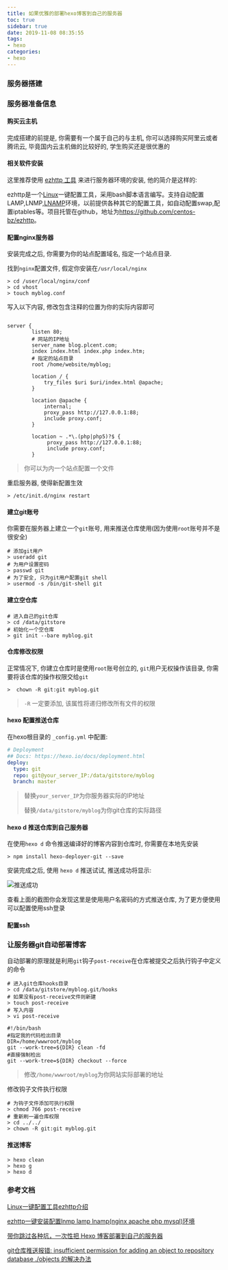 ```yaml
---
title: 如果优雅的部署hexo博客到自己的服务器
toc: true
sidebar: true
date: 2019-11-08 08:35:55
tags:
- hexo
categories:
- hexo
---
```


### 服务器搭建

### 服务器准备信息

#### 购买云主机

完成搭建的前提是, 你需要有一个属于自己的与主机, 你可以选择购买阿里云或者腾讯云, 毕竟国内云主机做的比较好的, 学生购买还是很优惠的

#### 相关软件安装

这里推荐使用 [ezhttp 工具](https://www.centos.bz/2017/02/ezhttp/) 来进行服务器环境的安装, 他的简介是这样的: 

ezhttp是一个[Linux](https://www.centos.bz/tag/linux/)一键配置工具，采用bash脚本语言编写。支持自动配置LAMP,LNMP,[LNAMP](https://www.centos.bz/tag/lnamp/)环境，以前提供各种其它的配置工具，如自动配置swap,配置iptables等。项目托管在github，地址为<https://github.com/centos-bz/ezhttp>。

#### 配置nginx服务器

安装完成之后, 你需要为你的站点配置域名, 指定一个站点目录. 

找到`nginx`配置文件, 假定你安装在`/usr/local/nginx`

```shell
> cd /user/local/nginx/conf
> cd vhost
> touch myblog.conf
```

写入以下内容, 修改包含注释的位置为你的实际内容即可

```

server {
        listen 80;
        # 网站的IP地址
        server_name blog.plcent.com;
        index index.html index.php index.htm;
        # 指定的站点目录
        root /home/website/myblog;

        location / {
            try_files $uri $uri/index.html @apache;
        }

        location @apache {
            internal;
            proxy_pass http://127.0.0.1:88;
            include proxy.conf;
        }

        location ~ .*\.(php|php5)?$ {
             proxy_pass http://127.0.0.1:88;
             include proxy.conf;
        }

```

> 你可以为内一个站点配置一个文件

重启服务器, 使得新配置生效

```shell
> /etc/init.d/nginx restart
```



#### 建立git账号

你需要在服务器上建立一个`git`账号, 用来推送仓库使用(因为使用`root`账号并不是很安全)

```shell
# 添加git用户
> useradd git
# 为用户设置密码
> passwd git
# 为了安全, 只为git用户配置git shell
> usermod -s /bin/git-shell git
```

#### 建立空仓库

```shell
# 进入自己的git仓库
> cd /data/gitstore
# 初始化一个空仓库
> git init --bare myblog.git
```

#### 仓库修改权限

正常情况下, 你建立仓库时是使用`root`账号创立的, `git`用户无权操作该目录, 你需要将该仓库的操作权限交给`git`

```shell
>  chown -R git:git myblog.git
```

> `-R` 一定要添加, 该属性将递归修改所有文件的权限

#### hexo 配置推送仓库

在hexo根目录的 `_config.yml` 中配置:

```yml
# Deployment
## Docs: https://hexo.io/docs/deployment.html
deploy:
  type: git
  repo: git@your_server_IP:/data/gitstore/myblog
  branch: master
```

> 替换`your_server_IP`为你服务器实际的IP地址
>
> 替换`/data/gitstore/myblog`为你git仓库的实际路径

#### hexo d 推送仓库到自己服务器

在使用`hexo d` 命令推送编译好的博客内容到仓库时, 你需要在本地先安装

```
> npm install hexo-deployer-git --save
```

安装完成之后, 使用 `hexo d` 推送试试, 推送成功将显示:

![推送成功](1573175297499.png)


查看上面的截图你会发现这里是使用用户名密码的方式推送仓库, 为了更方便使用可以配置使用ssh登录

#### 配置ssh



### 让服务器git自动部署博客

自动部署的原理就是利用`git`钩子`post-receive`在仓库被提交之后执行钩子中定义的命令

```shell
# 进入git仓库hooks目录
> cd /data/gitstore/myblog.git/hooks
# 如果没有post-receive文件则新建
> touch post-receive
# 写入内容
> vi post-receive
```

```
#!/bin/bash
#指定我的代码检出目录
DIR=/home/wwwroot/myblog
git --work-tree=${DIR} clean -fd
#直接强制检出
git --work-tree=${DIR} checkout --force
```

> 修改`/home/wwwroot/myblog`为你网站实际部署的地址

修改钩子文件执行权限

```
# 为钩子文件添加可执行权限
> chmod 766 post-receive
# 重新刷一遍仓库权限
> cd ../../
> chown -R git:git myblog.git
```

#### 推送博客

```
> hexo clean
> hexo g
> hexo d
```





### 参考文档

[Linux一键配置工具ezhttp介绍](https://www.centos.bz/2017/02/ezhttp/)

[ezhttp一键安装配置lnmp lamp lnamp(nginx apache php mysql)环境](https://www.centos.bz/2017/02/ezhttp-lamp-lnmp-lanmp-nginx-php-mysql/)

[带你跳过各种坑，一次性把 Hexo 博客部署到自己的服务器](<https://blog.csdn.net/qq_35561857/article/details/81590953>)

[git仓库推送报错: insufficient permission for adding an object to repository database ./objects 的解决办法](<https://blog.csdn.net/sungdut/article/details/46129711>)



